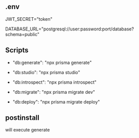 ## .env
JWT_SECRET="token"

DATABASE_URL="postgresql://user:password:port/database?schema=public"

## Scripts

 - "db:generate": "npx prisma generate"

 - "db:studio": "npx prisma studio"
 
 - "db:introspect": "npx prisma introspect"
 
 - "db:migrate": "npx prisma migrate dev"
 
 - "db:deploy": "npx prisma migrate deploy"

 ## postinstall

 will execute generate